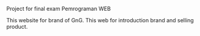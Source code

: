 Project for final exam Pemrograman WEB

This website for brand of GnG.
This web for introduction brand and selling product.
